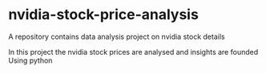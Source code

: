 # nvidia-stock-price-analysis
A repository contains data analysis project on nvidia stock details

In this project the nvidia stock prices are analysed and insights are founded Using python

